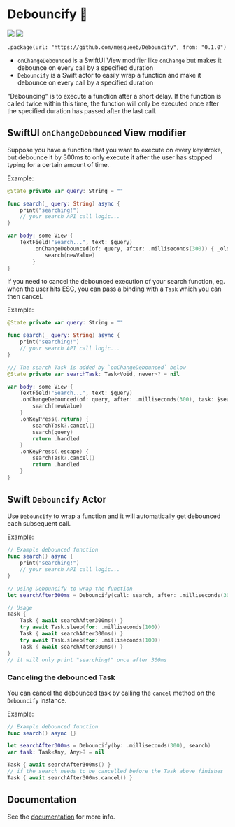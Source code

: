 # Debouncify 🔂

[![](https://img.shields.io/endpoint?url=https%3A%2F%2Fswiftpackageindex.com%2Fapi%2Fpackages%2Fmesqueeb%2FDebouncify%2Fbadge%3Ftype%3Dswift-versions)](https://swiftpackageindex.com/mesqueeb/Debouncify)
[![](https://img.shields.io/endpoint?url=https%3A%2F%2Fswiftpackageindex.com%2Fapi%2Fpackages%2Fmesqueeb%2FDebouncify%2Fbadge%3Ftype%3Dplatforms)](https://swiftpackageindex.com/mesqueeb/Debouncify)

```
.package(url: "https://github.com/mesqueeb/Debouncify", from: "0.1.0")
```

- `onChangeDebounced` is a SwiftUI View modifier like `onChange` but makes it debounce on every call by a specified duration
- `Debouncify` is a Swift actor to easily wrap a function and make it debounce on every call by a specified duration

"Debouncing" is to execute a function after a short delay. If the function is called twice within this time, the function will only be executed once after the specified duration has passed after the last call.

## SwiftUI `onChangeDebounced` View modifier

Suppose you have a function that you want to execute on every keystroke, but debounce it by 300ms to only execute it after the user has stopped typing for a certain amount of time.

Example:

```swift
@State private var query: String = ""

func search(_ query: String) async {
    print("searching!")
    // your search API call logic...
}

var body: some View {
    TextField("Search...", text: $query)
        .onChangeDebounced(of: query, after: .milliseconds(300)) { _oldValue, newValue in
            search(newValue)
        }
}
```

If you need to cancel the debounced execution of your search function, eg. when the user hits ESC, you can pass a binding with a `Task` which you can then cancel.

Example:

```swift
@State private var query: String = ""

func search(_ query: String) async {
    print("searching!")
    // your search API call logic...
}

/// The search Task is added by `onChangeDebounced` below
@State private var searchTask: Task<Void, never>? = nil

var body: some View {
    TextField("Search...", text: $query)
    .onChangeDebounced(of: query, after: .milliseconds(300), task: $searchTask) { _oldValue, newValue in
        search(newValue)
    }
    .onKeyPress(.return) {
        searchTask?.cancel()
        search(query)
        return .handled
    }
    .onKeyPress(.escape) {
        searchTask?.cancel()
        return .handled
    }
}
```

## Swift `Debouncify` Actor

Use `Debouncify` to wrap a function and it will automatically get debounced each subsequent call.

Example:

```swift
// Example debounced function
func search() async {
    print("searching!")
    // your search API call logic...
}

// Using Debouncify to wrap the function
let searchAfter300ms = Debouncify(call: search, after: .milliseconds(300))

// Usage
Task {
    Task { await searchAfter300ms() }
    try await Task.sleep(for: .milliseconds(100))
    Task { await searchAfter300ms() }
    try await Task.sleep(for: .milliseconds(100))
    Task { await searchAfter300ms() }
}
// it will only print "searching!" once after 300ms
```

### Canceling the debounced Task

You can cancel the debounced task by calling the `cancel` method on the `Debouncify` instance.

Example:

```swift
// Example debounced function
func search() async {}

let searchAfter300ms = Debouncify(by: .milliseconds(300), search)
var task: Task<Any, Any>? = nil

Task { await searchAfter300ms() }
// if the search needs to be cancelled before the Task above finishes
Task { await searchAfter300ms.cancel() }
```

## Documentation

See the [documentation](https://swiftpackageindex.com/mesqueeb/Debouncify/main/documentation/Debouncify) for more info.
